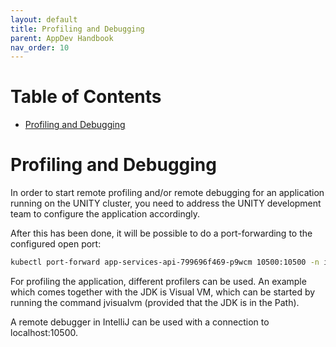 ```yaml
---
layout: default
title: Profiling and Debugging
parent: AppDev Handbook
nav_order: 10
---
```


# Table of Contents

<!-- START doctoc generated TOC please keep comment here to allow auto update -->
<!-- DON'T EDIT THIS SECTION, INSTEAD RE-RUN doctoc TO UPDATE -->

- [Profiling and Debugging](#profiling-and-debugging)

<!-- END doctoc generated TOC please keep comment here to allow auto update -->

# Profiling and Debugging

In order to start remote profiling and/or remote debugging for an application running on the UNITY cluster, you need to
address the UNITY development team to configure the application accordingly.

After this has been done, it will be possible to do a port-forwarding to the configured open port:

```bash
kubectl port-forward app-services-api-799696f469-p9wcm 10500:10500 -n int
```

For profiling the application, different profilers can be used. An example which comes together with the JDK is Visual VM,
which can be started by running the command jvisualvm (provided that the JDK is in the Path).

A remote debugger in IntelliJ can be used with a connection to localhost:10500.

